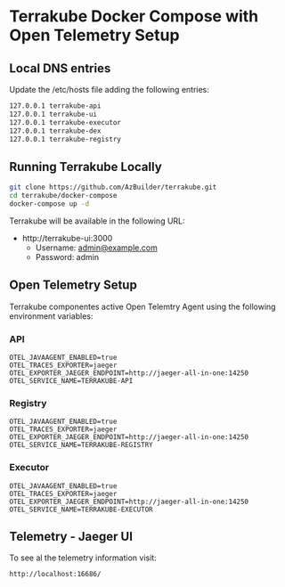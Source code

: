 # Terrakube Docker Compose with Open Telemetry Setup

## Local DNS entries

Update the /etc/hosts file adding the following entries:

```bash
127.0.0.1 terrakube-api
127.0.0.1 terrakube-ui
127.0.0.1 terrakube-executor
127.0.0.1 terrakube-dex
127.0.0.1 terrakube-registry
```

## Running Terrakube Locally 

```bash
git clone https://github.com/AzBuilder/terrakube.git
cd terrakube/docker-compose
docker-compose up -d
```

Terrakube will be available in the following URL:

* http://terrakube-ui:3000
  * Username: admin@example.com
  * Password: admin

## Open Telemetry Setup

Terrakube componentes active Open Telemtry Agent using the following environment variables:

### API
```
OTEL_JAVAAGENT_ENABLED=true
OTEL_TRACES_EXPORTER=jaeger
OTEL_EXPORTER_JAEGER_ENDPOINT=http://jaeger-all-in-one:14250
OTEL_SERVICE_NAME=TERRAKUBE-API
```

### Registry
```
OTEL_JAVAAGENT_ENABLED=true
OTEL_TRACES_EXPORTER=jaeger
OTEL_EXPORTER_JAEGER_ENDPOINT=http://jaeger-all-in-one:14250
OTEL_SERVICE_NAME=TERRAKUBE-REGISTRY
```

### Executor
```
OTEL_JAVAAGENT_ENABLED=true
OTEL_TRACES_EXPORTER=jaeger
OTEL_EXPORTER_JAEGER_ENDPOINT=http://jaeger-all-in-one:14250
OTEL_SERVICE_NAME=TERRAKUBE-EXECUTOR
```

## Telemetry - Jaeger UI

To see al the telemetry information visit:

```
http://localhost:16686/
```